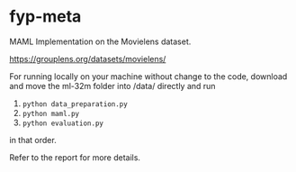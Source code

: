 # fyp-meta
MAML Implementation on the Movielens dataset.

https://grouplens.org/datasets/movielens/

For running locally on your machine without change to the code, download and move the ml-32m folder into /data/ directly and run 
1. `python data_preparation.py`
2. `python maml.py`
3. `python evaluation.py`

in that order.

Refer to the report for more details.
